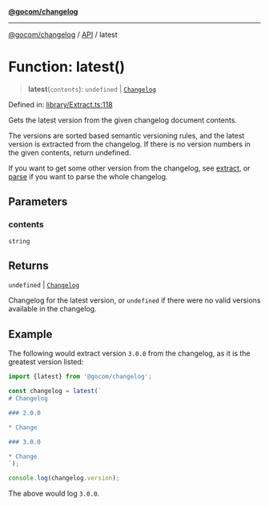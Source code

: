 [**@gocom/changelog**](../README.md)

***

[@gocom/changelog](../README.md) / [API](../Public/API.md) / latest

# Function: latest()

> **latest**(`contents`): `undefined` \| [`Changelog`](../Types/API.Changelog.md)

Defined in: [library/Extract.ts:118](https://github.com/gocom/changelog/blob/078cc03e022b1a9086bbe9394e218be553d83c7c/src/library/Extract.ts#L118)

Gets the latest version from the given changelog document contents.

The versions are sorted based semantic versioning rules, and the latest version is
extracted from the changelog. If there is no version numbers in the given
contents, return undefined.

If you want to get some other version from the changelog, see [extract](API.extract.md), or [parse](API.parse.md) if
you want to parse the whole changelog.

## Parameters

### contents

`string`

## Returns

`undefined` \| [`Changelog`](../Types/API.Changelog.md)

Changelog for the latest version, or `undefined` if there were no valid versions
available in the changelog.

## Example

The following would extract version `3.0.0` from the changelog, as it is the greatest version listed:
```ts
import {latest} from '@gocom/changelog';

const changelog = latest(`
# Changelog

### 2.0.0

* Change

### 3.0.0

* Change
`);

console.log(changelog.version);
```
The above would log `3.0.0`.
